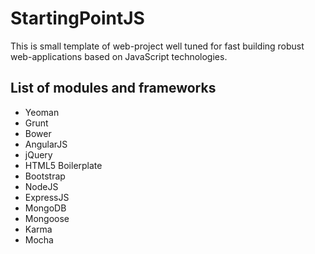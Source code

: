StartingPointJS
================================

This is small template of web-project well tuned for fast building robust web-applications based on JavaScript technologies.

List of modules and frameworks
-------------------------

* Yeoman
* Grunt
* Bower
* AngularJS
* jQuery
* HTML5 Boilerplate
* Bootstrap
* NodeJS
* ExpressJS
* MongoDB
* Mongoose
* Karma
* Mocha